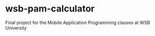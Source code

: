 # wsb-pam-calculator
Final project for the Mobile Application Programming classes at WSB University
